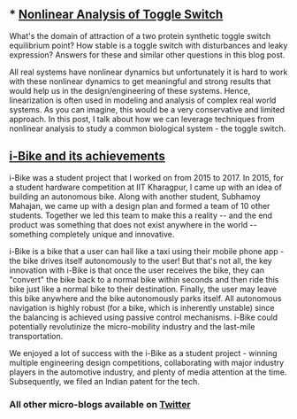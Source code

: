 ## * [Nonlinear Analysis of Toggle Switch](https://ayush-pandey.github.io/toggle_switch/toggle_blog)

What's the domain of attraction of a two protein synthetic toggle switch equilibrium point? How stable is a toggle switch with disturbances and leaky expression? Answers for these and similar other questions in this blog post. 

All real systems have nonlinear dynamics but unfortunately it is hard to work with these nonlinear dynamics to get meaningful and strong results that would help us in the design/engineering of these systems. Hence, linearization is often used in modeling and analysis of complex real world systems. As you can imagine, this would be a very conservative and limited approach. In this post, I talk about how we can leverage techniques from nonlinear analysis to study a common biological system - the toggle switch.

## [i-Bike and its achievements](https://ayush-pandey.github.io/i-bike/)
i-Bike was a student project that I worked on from 2015 to 2017. In 2015, for a student hardware competition at IIT Kharagpur, I came up with an idea of building an autonomous bike. Along with another student, Subhamoy Mahajan, we came up with a design plan and formed a team of 10 other students. Together we led this team to make this a reality -- and the end product was something that does not exist anywhere in the world -- something completely unique and innovative. 

i-Bike is a bike that a user can hail like a taxi using their mobile phone app - the bike drives itself autonomously to the user! But that's not all, the key innovation with i-Bike is that once the user receives the bike, they can "convert" the bike back to a normal bike within seconds and then ride this bike just like a normal bike to their destination. Finally, the user may leave this bike anywhere and the bike autonomously parks itself. All autonomous navigation is highly robust (for a bike, which is inherently unstable) since the balancing is achieved using passive control mechanisms. i-Bike could potentially revolutinize the micro-mobility industry and the last-mile transportation. 

We enjoyed a lot of success with the i-Bike as a student project - winning multiple engineering design competitions, collaborating with major industry players in the automotive industry, and plenty of media attention at the time. Subsequently, we filed an Indian patent for the tech. 

### All other micro-blogs available on [Twitter](https://twitter.com/Ayush9Pandey)




